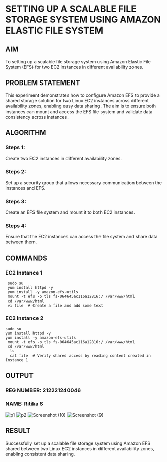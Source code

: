  # SETTING UP A SCALABLE FILE STORAGE SYSTEM USING AMAZON ELASTIC FILE SYSTEM
## AIM
To  setting up a scalable file storage system using Amazon Elastic File System (EFS) for two EC2 instances in different availability zones. 
## PROBLEM STATEMENT
This experiment demonstrates how to configure Amazon EFS to provide a shared storage solution for two Linux EC2 instances across different availability zones, enabling easy data sharing. The aim is to ensure both instances can mount and access the EFS file system and validate data consistency across instances.

## ALGORITHM
 ### Steps 1: 
 Create two EC2 instances in different availability zones.
 ### Steps 2: 
 Set up a security group that allows necessary communication between the instances and EFS.
 ### Steps 3: 
 Create an EFS file system and mount it to both EC2 instances.
 ### Steps 4: 
 Ensure that the EC2 instances can access the file system and share data between them.

## COMMANDS
### EC2 Instance 1
     sudo su
     yum install httpd -y
     yum install -y amazon-efs-utils
     mount -t efs -o tls fs-064645ac116a12816:/ /var/www/html
     cd /var/www/html
     vi file  # Create a file and add some text
### EC2 Instance 2
    sudo su
    yum install httpd -y
    yum install -y amazon-efs-utils
     mount -t efs -o tls fs-064645ac116a12816:/ /var/www/html
     cd /var/www/html
      ls
      cat file  # Verify shared access by reading content created in Instance 1

## OUTPUT
### REG NUMBER: 212221240046
### NAME: Ritika S
 
![p1](https://github.com/user-attachments/assets/20d2d5c0-8583-48ea-bbce-c536a1ed8579)
![p2](https://github.com/user-attachments/assets/fba8cbb7-7963-478f-b927-9f30568aed14)
![Screenshot (10)](https://github.com/user-attachments/assets/bc750429-614f-4437-b0ed-0eaa904ff951)
![Screenshot (9)](https://github.com/user-attachments/assets/32a0b827-95ee-4313-89c4-9df5e6e57ba5)

## RESULT
Successfully set up a scalable file storage system using Amazon EFS shared between two Linux EC2 instances in different availability zones, enabling consistent data sharing.

  


